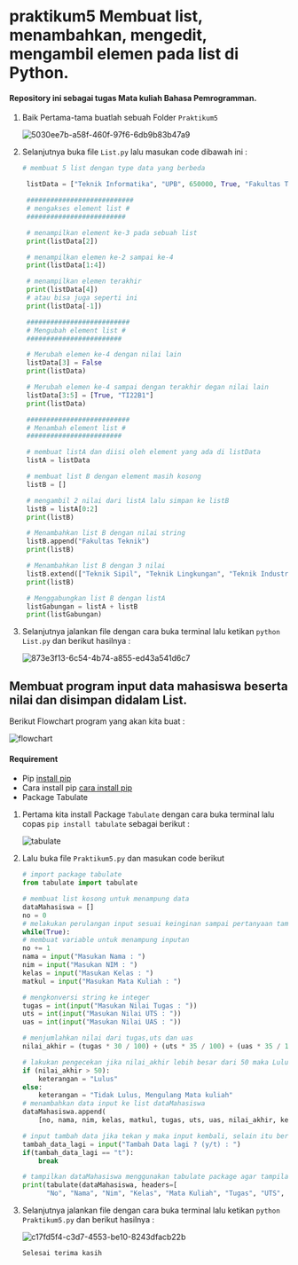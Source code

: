 # praktikum5 Membuat list, menambahkan, mengedit, mengambil elemen pada list di Python.

#### Repository ini sebagai tugas Mata kuliah Bahasa Pemrogramman.

1. Baik Pertama-tama buatlah sebuah Folder `Praktikum5`

   ![5030ee7b-a58f-460f-97f6-6db9b83b47a9](https://user-images.githubusercontent.com/115473865/202859132-1bca2fc2-817b-43c1-8345-449db16a53cc.jpg)


2. Selanjutnya buka file `List.py` lalu masukan code dibawah ini :

   ```Python
   # membuat 5 list dengan type data yang berbeda

    listData = ["Teknik Informatika", "UPB", 650000, True, "Fakultas Teknik"]

    ###########################
    # mengakses element list #
    #########################

    # menampilkan element ke-3 pada sebuah list
    print(listData[2])

    # menampilkan elemen ke-2 sampai ke-4
    print(listData[1:4])

    # menampilkan elemen terakhir
    print(listData[4])
    # atau bisa juga seperti ini
    print(listData[-1])

    ##########################
    # Mengubah element list #
    ########################

    # Merubah elemen ke-4 dengan nilai lain
    listData[3] = False
    print(listData)

    # Merubah elemen ke-4 sampai dengan terakhir degan nilai lain
    listData[3:5] = [True, "TI22B1"]
    print(listData)

    ##########################
    # Menambah element list #
    ########################

    # membuat listA dan diisi oleh element yang ada di listData
    listA = listData

    # membuat list B dengan element masih kosong
    listB = []

    # mengambil 2 nilai dari listA lalu simpan ke listB
    listB = listA[0:2]
    print(listB)

    # Menambahkan list B dengan nilai string
    listB.append("Fakultas Teknik")
    print(listB)

    # Menambahkan list B dengan 3 nilai
    listB.extend(["Teknik Sipil", "Teknik Lingkungan", "Teknik Industri"])
    print(listB)

    # Menggabungkan list B dengan listA
    listGabungan = listA + listB
    print(listGabungan)
    ```

3. Selanjutnya jalankan file dengan cara buka terminal lalu ketikan `python List.py` dan berikut hasilnya :

    ![873e3f13-6c54-4b74-a855-ed43a541d6c7](https://user-images.githubusercontent.com/115473865/202859163-704670f3-9158-4ac2-bc57-6adb338bab6b.jpg)



## Membuat program input data mahasiswa beserta nilai dan disimpan didalam List.

  Berikut Flowchart program yang akan kita buat :
  
![flowchart](https://user-images.githubusercontent.com/115473865/202859242-e153d42b-6fd3-4f4b-8f5f-8a781169cf79.png)


#### Requirement
- Pip [install pip](https://pypi.org/project/pip/)
- Cara install pip [cara install pip](https://www.anbidev.com/python-pip/)
- Package Tabulate

1. Pertama kita install Package `Tabulate` dengan cara buka terminal lalu copas `pip install tabulate` sebagai berikut :

    ![tabulate](https://user-images.githubusercontent.com/115473865/202859327-a2549745-5c50-400d-b68a-da77a0c89e7e.png)


2. Lalu buka file `Praktikum5.py` dan masukan code berikut

    ```Python
    # import package tabulate
    from tabulate import tabulate

    # membuat list kosong untuk menampung data
    dataMahasiswa = []
    no = 0
    # melakukan perulangan input sesuai keinginan sampai pertanyaan tambah data dimunculkan kembali
    while(True):
    # membuat variable untuk menampung inputan
    no += 1
    nama = input("Masukan Nama : ")
    nim = input("Masukan NIM : ")
    kelas = input("Masukan Kelas : ")
    matkul = input("Masukan Mata Kuliah : ")

    # mengkonversi string ke integer
    tugas = int(input("Masukan Nilai Tugas : "))
    uts = int(input("Masukan Nilai UTS : "))
    uas = int(input("Masukan Nilai UAS : "))

    # menjumlahkan nilai dari tugas,uts dan uas
    nilai_akhir = (tugas * 30 / 100) + (uts * 35 / 100) + (uas * 35 / 100)

    # lakukan pengecekan jika nilai_akhir lebih besar dari 50 maka Lulus selain itu tidak lulus dan mengulang mata kuliah
    if (nilai_akhir > 50):
        keterangan = "Lulus"
    else:
        keterangan = "Tidak Lulus, Mengulang Mata kuliah"
    # menambahkan data input ke list dataMahasiswa
    dataMahasiswa.append(
        [no, nama, nim, kelas, matkul, tugas, uts, uas, nilai_akhir, keterangan])

    # input tambah data jika tekan y maka input kembali, selain itu berhenti dan tampilkan data
    tambah_data_lagi = input("Tambah Data lagi ? (y/t) : ")
    if(tambah_data_lagi == "t"):
        break

    # tampilkan dataMahasiswa menggunakan tabulate package agar tampilan berbentuk table
    print(tabulate(dataMahasiswa, headers=[
          "No", "Nama", "Nim", "Kelas", "Mata Kuliah", "Tugas", "UTS", "UAS", "Nilai Akhir", "Keterangan"], tablefmt="fancy_grid"))
    ```

3. Selanjutnya jalankan file dengan cara buka terminal lalu ketikan `python Praktikum5.py` dan berikut hasilnya :

    ![c17fd5f4-c3d7-4553-be10-8243dfacb22b](https://user-images.githubusercontent.com/115473865/202859374-95ce214f-dc7f-4f67-b4fc-df52922ce949.jpg)


    `Selesai terima kasih`

